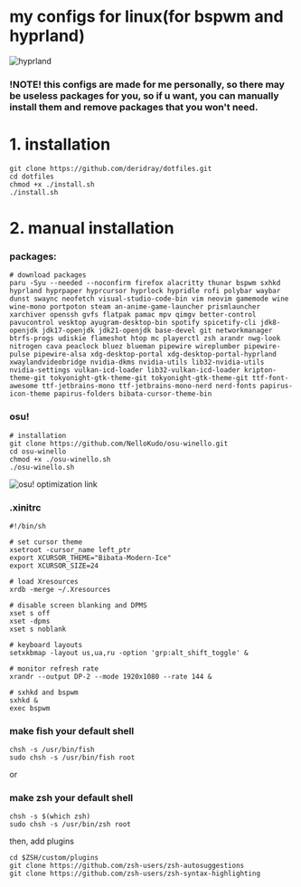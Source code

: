 # my configs for linux(for bspwm and hyprland)
![hyprland](https://github.com/user-attachments/assets/8488fba1-39fe-4bb9-89e9-2beae765c6e9)
### !NOTE! this configs are made for me personally, so there may be useless packages for you, so if u want, you can manually install them and remove packages that you won't need.
# 1. installation
```
git clone https://github.com/deridray/dotfiles.git
cd dotfiles
chmod +x ./install.sh
./install.sh
```
# 2. manual installation
### packages:
```
# download packages
paru -Syu --needed --noconfirm firefox alacritty thunar bspwm sxhkd hyprland hyprpaper hyprcursor hyprlock hypridle rofi polybar waybar dunst swaync neofetch visual-studio-code-bin vim neovim gamemode wine wine-mono portpoton steam an-anime-game-launcher prismlauncher xarchiver openssh gvfs flatpak pamac mpv qimgv better-control pavucontrol vesktop ayugram-desktop-bin spotify spicetify-cli jdk8-openjdk jdk17-openjdk jdk21-openjdk base-devel git networkmanager btrfs-progs udiskie flameshot htop mc playerctl zsh arandr nwg-look nitrogen cava peaclock bluez blueman pipewire wireplumber pipewire-pulse pipewire-alsa xdg-desktop-portal xdg-desktop-portal-hyprland xwaylandvideobridge nvidia-dkms nvidia-utils lib32-nvidia-utils nvidia-settings vulkan-icd-loader lib32-vulkan-icd-loader kripton-theme-git tokyonight-gtk-theme-git tokyonight-gtk-theme-git ttf-font-awesome ttf-jetbrains-mono ttf-jetbrains-mono-nerd nerd-fonts papirus-icon-theme papirus-folders bibata-cursor-theme-bin
```
### osu!
```
# installation
git clone https://github.com/NelloKudo/osu-winello.git
cd osu-winello
chmod +x ./osu-winello.sh
./osu-winello.sh
```
![osu! optimization link](https://github.com/NelloKudo/osu-winello/wiki/Optimizing:-osu!-performance#window-managers)
### .xinitrc
```
#!/bin/sh

# set cursor theme
xsetroot -cursor_name left_ptr
export XCURSOR_THEME="Bibata-Modern-Ice"
export XCURSOR_SIZE=24

# load Xresources
xrdb -merge ~/.Xresources

# disable screen blanking and DPMS
xset s off
xset -dpms
xset s noblank

# keyboard layouts
setxkbmap -layout us,ua,ru -option 'grp:alt_shift_toggle' &

# monitor refresh rate
xrandr --output DP-2 --mode 1920x1080 --rate 144 &

# sxhkd and bspwm
sxhkd &
exec bspwm
```
### make fish your default shell
```
chsh -s /usr/bin/fish
sudo chsh -s /usr/bin/fish root
```
or
### make zsh your default shell
```
chsh -s $(which zsh)
sudo chsh -s /usr/bin/zsh root
```
then, add plugins
```
cd $ZSH/custom/plugins
git clone https://github.com/zsh-users/zsh-autosuggestions
git clone https://github.com/zsh-users/zsh-syntax-highlighting
```
